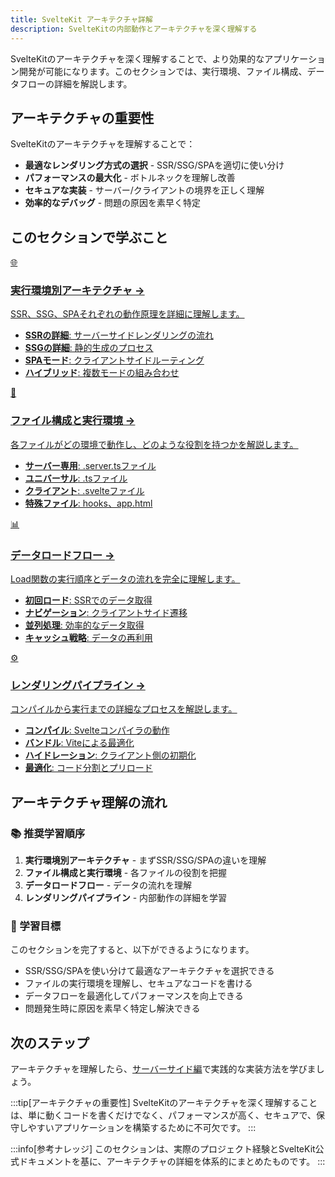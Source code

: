 ```yaml
---
title: SvelteKit アーキテクチャ詳解
description: SvelteKitの内部動作とアーキテクチャを深く理解する
---
```


<script>
  import { base } from '$app/paths';
</script>

SvelteKitのアーキテクチャを深く理解することで、より効果的なアプリケーション開発が可能になります。このセクションでは、実行環境、ファイル構成、データフローの詳細を解説します。

## アーキテクチャの重要性

SvelteKitのアーキテクチャを理解することで：

- **最適なレンダリング方式の選択** - SSR/SSG/SPAを適切に使い分け
- **パフォーマンスの最大化** - ボトルネックを理解し改善
- **セキュアな実装** - サーバー/クライアントの境界を正しく理解
- **効率的なデバッグ** - 問題の原因を素早く特定

## このセクションで学ぶこと

<div class="grid grid-cols-1 md:grid-cols-2 gap-6 my-8">
  <a href="{base}/sveltekit/architecture/execution-environments/" class="flex no-underline group h-full">
    <div class="p-6 border border-gray-2 dark:border-gray-7 rounded-lg shadow-md hover:shadow-lg hover:border-indigo-400 dark:hover:border-indigo-400 transition-all cursor-pointer flex flex-col w-full">
      <div class="text-3xl mb-2">🌐</div>
      <h3 class="font-bold text-lg mb-2 text-indigo-600 dark:text-indigo-400 group-hover:text-indigo-700 dark:group-hover:text-indigo-300 transition-colors">
        実行環境別アーキテクチャ
        <span class="inline-block ml-1 text-xs opacity-60">→</span>
      </h3>
      <p class="text-sm mb-3 text-gray-7 dark:text-gray-3">SSR、SSG、SPAそれぞれの動作原理を詳細に理解します。</p>
      <ul class="text-sm text-gray-6 dark:text-gray-4 space-y-1 flex-grow">
        <li><strong>SSRの詳細</strong>: サーバーサイドレンダリングの流れ</li>
        <li><strong>SSGの詳細</strong>: 静的生成のプロセス</li>
        <li><strong>SPAモード</strong>: クライアントサイドルーティング</li>
        <li><strong>ハイブリッド</strong>: 複数モードの組み合わせ</li>
      </ul>
    </div>
  </a>
  
  <a href="{base}/sveltekit/architecture/file-structure/" class="flex no-underline group h-full">
    <div class="p-6 border border-gray-2 dark:border-gray-7 rounded-lg shadow-md hover:shadow-lg hover:border-indigo-400 dark:hover:border-indigo-400 transition-all cursor-pointer flex flex-col w-full">
      <div class="text-3xl mb-2">📁</div>
      <h3 class="font-bold text-lg mb-2 text-indigo-600 dark:text-indigo-400 group-hover:text-indigo-700 dark:group-hover:text-indigo-300 transition-colors">
        ファイル構成と実行環境
        <span class="inline-block ml-1 text-xs opacity-60">→</span>
      </h3>
      <p class="text-sm mb-3 text-gray-7 dark:text-gray-3">各ファイルがどの環境で動作し、どのような役割を持つかを解説します。</p>
      <ul class="text-sm text-gray-6 dark:text-gray-4 space-y-1 flex-grow">
        <li><strong>サーバー専用</strong>: .server.tsファイル</li>
        <li><strong>ユニバーサル</strong>: .tsファイル</li>
        <li><strong>クライアント</strong>: .svelteファイル</li>
        <li><strong>特殊ファイル</strong>: hooks、app.html</li>
      </ul>
    </div>
  </a>
  
  <a href="{base}/sveltekit/architecture/data-loading/" class="flex no-underline group h-full">
    <div class="p-6 border border-gray-2 dark:border-gray-7 rounded-lg shadow-md hover:shadow-lg hover:border-indigo-400 dark:hover:border-indigo-400 transition-all cursor-pointer flex flex-col w-full">
      <div class="text-3xl mb-2">📊</div>
      <h3 class="font-bold text-lg mb-2 text-indigo-600 dark:text-indigo-400 group-hover:text-indigo-700 dark:group-hover:text-indigo-300 transition-colors">
        データロードフロー
        <span class="inline-block ml-1 text-xs opacity-60">→</span>
      </h3>
      <p class="text-sm mb-3 text-gray-7 dark:text-gray-3">Load関数の実行順序とデータの流れを完全に理解します。</p>
      <ul class="text-sm text-gray-6 dark:text-gray-4 space-y-1 flex-grow">
        <li><strong>初回ロード</strong>: SSRでのデータ取得</li>
        <li><strong>ナビゲーション</strong>: クライアントサイド遷移</li>
        <li><strong>並列処理</strong>: 効率的なデータ取得</li>
        <li><strong>キャッシュ戦略</strong>: データの再利用</li>
      </ul>
    </div>
  </a>
  
  <a href="{base}/sveltekit/architecture/rendering-pipeline/" class="flex no-underline group h-full">
    <div class="p-6 border border-gray-2 dark:border-gray-7 rounded-lg shadow-md hover:shadow-lg hover:border-indigo-400 dark:hover:border-indigo-400 transition-all cursor-pointer flex flex-col w-full">
      <div class="text-3xl mb-2">⚙️</div>
      <h3 class="font-bold text-lg mb-2 text-indigo-600 dark:text-indigo-400 group-hover:text-indigo-700 dark:group-hover:text-indigo-300 transition-colors">
        レンダリングパイプライン
        <span class="inline-block ml-1 text-xs opacity-60">→</span>
      </h3>
      <p class="text-sm mb-3 text-gray-7 dark:text-gray-3">コンパイルから実行までの詳細なプロセスを解説します。</p>
      <ul class="text-sm text-gray-6 dark:text-gray-4 space-y-1 flex-grow">
        <li><strong>コンパイル</strong>: Svelteコンパイラの動作</li>
        <li><strong>バンドル</strong>: Viteによる最適化</li>
        <li><strong>ハイドレーション</strong>: クライアント側の初期化</li>
        <li><strong>最適化</strong>: コード分割とプリロード</li>
      </ul>
    </div>
  </a>
</div>

## アーキテクチャ理解の流れ

### 📚 推奨学習順序

1. **実行環境別アーキテクチャ** - まずSSR/SSG/SPAの違いを理解
2. **ファイル構成と実行環境** - 各ファイルの役割を把握
3. **データロードフロー** - データの流れを理解
4. **レンダリングパイプライン** - 内部動作の詳細を学習

### 🎯 学習目標

このセクションを完了すると、以下ができるようになります。

- SSR/SSG/SPAを使い分けて最適なアーキテクチャを選択できる
- ファイルの実行環境を理解し、セキュアなコードを書ける
- データフローを最適化してパフォーマンスを向上できる
- 問題発生時に原因を素早く特定し解決できる

## 次のステップ

アーキテクチャを理解したら、[サーバーサイド編]({base}/sveltekit/server/)で実践的な実装方法を学びましょう。

:::tip[アーキテクチャの重要性]
SvelteKitのアーキテクチャを深く理解することは、単に動くコードを書くだけでなく、パフォーマンスが高く、セキュアで、保守しやすいアプリケーションを構築するために不可欠です。
:::

:::info[参考ナレッジ]
このセクションは、実際のプロジェクト経験とSvelteKit公式ドキュメントを基に、アーキテクチャの詳細を体系的にまとめたものです。
:::